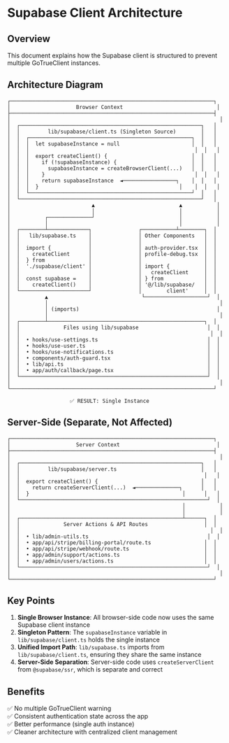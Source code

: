 # Supabase Client Architecture

## Overview
This document explains how the Supabase client is structured to prevent multiple GoTrueClient instances.

## Architecture Diagram

```
┌─────────────────────────────────────────────────────────────────┐
│                     Browser Context                              │
├─────────────────────────────────────────────────────────────────┤
│                                                                   │
│  ┌──────────────────────────────────────────────────────────┐   │
│  │         lib/supabase/client.ts (Singleton Source)        │   │
│  │  ┌────────────────────────────────────────────────────┐  │   │
│  │  │  let supabaseInstance = null                       │  │   │
│  │  │                                                     │  │   │
│  │  │  export createClient() {                           │  │   │
│  │  │    if (!supabaseInstance) {                        │  │   │
│  │  │      supabaseInstance = createBrowserClient(...)   │  │   │
│  │  │    }                                                │  │   │
│  │  │    return supabaseInstance  ◄─────────────────┐    │  │   │
│  │  │  }                                             │    │  │   │
│  │  └────────────────────────────────────────────────────┘  │   │
│  └──────────────────────────────────────────────────────────┘   │
│                          ▲                           ▲           │
│                          │                           │           │
│           ┌──────────────┘                           │           │
│           │                                          │           │
│  ┌────────┴─────────────┐               ┌───────────┴────────┐  │
│  │   lib/supabase.ts    │               │ Other Components   │  │
│  │                      │               │                    │  │
│  │  import {            │               │ auth-provider.tsx  │  │
│  │    createClient      │               │ profile-debug.tsx  │  │
│  │  } from              │               │                    │  │
│  │  './supabase/client' │               │ import {           │  │
│  │                      │               │   createClient     │  │
│  │  const supabase =    │               │ } from             │  │
│  │    createClient()    │               │ '@/lib/supabase/   │  │
│  └──────────────────────┘               │        client'     │  │
│           ▲                              └────────────────────┘  │
│           │                                                       │
│           │ (imports)                                            │
│           │                                                       │
│  ┌────────┴──────────────────────────────────────────────────┐  │
│  │              Files using lib/supabase                      │  │
│  │                                                             │  │
│  │  • hooks/use-settings.ts                                   │  │
│  │  • hooks/use-user.ts                                       │  │
│  │  • hooks/use-notifications.ts                              │  │
│  │  • components/auth-guard.tsx                               │  │
│  │  • lib/api.ts                                              │  │
│  │  • app/auth/callback/page.tsx                              │  │
│  └────────────────────────────────────────────────────────────┘  │
│                                                                   │
└─────────────────────────────────────────────────────────────────┘

                    ✅ RESULT: Single Instance
```

## Server-Side (Separate, Not Affected)

```
┌─────────────────────────────────────────────────────────────────┐
│                     Server Context                               │
├─────────────────────────────────────────────────────────────────┤
│                                                                   │
│  ┌──────────────────────────────────────────────────────────┐   │
│  │         lib/supabase/server.ts                           │   │
│  │                                                           │   │
│  │  export createClient() {                                 │   │
│  │    return createServerClient(...)  ◄──────────────┐      │   │
│  │  }                                                 │      │   │
│  └────────────────────────────────────────────────────────────┘  │
│                                                       │           │
│                                                       │           │
│  ┌────────────────────────────────────────────────────┴──────┐  │
│  │              Server Actions & API Routes                  │  │
│  │                                                             │  │
│  │  • lib/admin-utils.ts                                      │  │
│  │  • app/api/stripe/billing-portal/route.ts                 │  │
│  │  • app/api/stripe/webhook/route.ts                        │  │
│  │  • app/admin/support/actions.ts                           │  │
│  │  • app/admin/users/actions.ts                             │  │
│  └────────────────────────────────────────────────────────────┘  │
│                                                                   │
└─────────────────────────────────────────────────────────────────┘
```

## Key Points

1. **Single Browser Instance**: All browser-side code now uses the same Supabase client instance
2. **Singleton Pattern**: The `supabaseInstance` variable in `lib/supabase/client.ts` holds the single instance
3. **Unified Import Path**: `lib/supabase.ts` imports from `lib/supabase/client.ts`, ensuring they share the same instance
4. **Server-Side Separation**: Server-side code uses `createServerClient` from `@supabase/ssr`, which is separate and correct

## Benefits

✅ No multiple GoTrueClient warning  
✅ Consistent authentication state across the app  
✅ Better performance (single auth instance)  
✅ Cleaner architecture with centralized client management  

